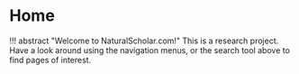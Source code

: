 # Home

!!! abstract "Welcome to NaturalScholar.com!"
    This is a research project.
    Have a look around using the navigation menus, or the search tool above to find pages of interest.
